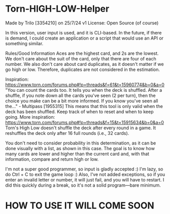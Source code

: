 # Torn-HIGH-LOW-Helper
Made by Trilo [3354210] on 25/7/24 v1
License: Open Source (of course)

In this version, user input is used, and it is CLI-based.
In the future, if there is demand, I could create an application or a script that would use an API or something similar.

Rules/Good Information
Aces are the highest card, and 2s are the lowest.
We don't care about the suit of the card, only that there are four of each number.
We also don't care about card duplicates, as it doesn't matter if we go high or low. Therefore, duplicates are not considered in the estimation.

Inspiration: https://www.torn.com/forums.php#!p=threads&f=61&t=15960774&b=0&a=0
"You can count the cards too. It tells you when the deck is shuffled. After a shuffle, if you note down all the cards you've seen 
(2 per turn), then the choice you make can be a bit more informed. If you know you've seen all the..." - Multipass [1955315]
This means that this tool is only valid when the deck has been shuffled. Keep track of when to reset and when to keep going.
More inspiration: https://www.torn.com/forums.php#!p=threads&f=15&t=15915634&b=0&a=0
Torn's High Low doesn't shuffle the deck after every round in a game. It reshuffles the deck only after 16 full rounds (i.e., 32 cards).

You don't need to consider probability in this determination, as it can be done visually with a list, as shown in this case.
The goal is to know how many cards are lower and higher than the current card and, with that information, compare and return high or low.

I'm not a super good programmer, so input is gladly accepted :)
I'm lazy, so do Ctrl + C to exit the game loop :)
Also, I've not added exceptions, so if you enter an invalid letter or number, it will just fail, and you will have to restart. 
I did this quickly during a break, so it's not a solid program—bare minimum.



#  HOW TO USE IT WILL COME SOON
